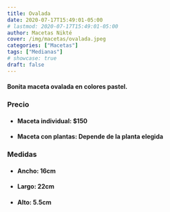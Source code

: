 ```yaml
---
title: Ovalada
date: 2020-07-17T15:49:01-05:00
# lastmod: 2020-07-17T15:49:01-05:00
author: Macetas Nikté
cover: /img/macetas/ovalada.jpeg
categories: ["Macetas"]
tags: ["Medianas"]
# showcase: true
draft: false
---
```


#### Bonita maceta ovalada en colores pastel. 

###  Precio
- #### Maceta individual: $150
- #### Maceta con plantas: Depende de la planta elegida

### Medidas
- #### Ancho: 16cm
- #### Largo: 22cm
- #### Alto: 5.5cm
<!--more-->
